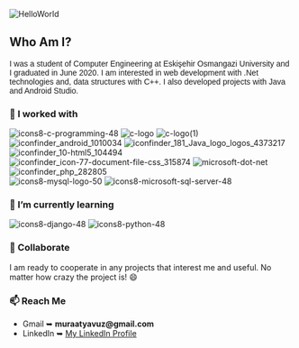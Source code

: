 
![HelloWorld](https://user-images.githubusercontent.com/58748375/87801556-90c92500-c858-11ea-8c92-164b94f95914.png)

<h2>Who Am I?</h2>
<p style="font-family: 'Comic Sans MS', sans-serif;"> I was a student of Computer Engineering at Eskişehir Osmangazi University and I graduated in June 2020. I am interested in web development with .Net technologies and, data structures with C++. I also developed projects with Java and Android Studio.</p>

<h3>🔭 I worked with </h3>

![icons8-c-programming-48](https://user-images.githubusercontent.com/58748375/87805752-8ad64280-c85e-11ea-9094-18d86e989015.png)
![c-logo](https://user-images.githubusercontent.com/58748375/87804295-52ce0000-c85c-11ea-8b95-b5552c5df5f0.png) 
![c-logo(1)](https://user-images.githubusercontent.com/58748375/87804353-6bd6b100-c85c-11ea-8561-6c92f2f7b4a5.png) 
![iconfinder_android_1010034](https://user-images.githubusercontent.com/58748375/87804742-f9b29c00-c85c-11ea-95a1-0976072798c3.png) ![iconfinder_181_Java_logo_logos_4373217](https://user-images.githubusercontent.com/58748375/87804761-ff0fe680-c85c-11ea-8377-7d3290a848b7.png)
![iconfinder_10-html5_104494](https://user-images.githubusercontent.com/58748375/87804964-4a29f980-c85d-11ea-82e5-4b7bbe3173a1.png) 
![iconfinder_icon-77-document-file-css_315874](https://user-images.githubusercontent.com/58748375/87804971-4c8c5380-c85d-11ea-89d8-e8b4e8c61220.png)
![microsoft-dot-net](https://user-images.githubusercontent.com/58748375/87836786-ea057880-c899-11ea-8448-3ba3c333672b.png)
![iconfinder_php_282805](https://user-images.githubusercontent.com/58748375/87804976-4e561700-c85d-11ea-8159-32543d896043.png) <br>
![icons8-mysql-logo-50](https://user-images.githubusercontent.com/58748375/87805204-a42abf00-c85d-11ea-8d50-5ef82fd6d625.png) 
![icons8-microsoft-sql-server-48](https://user-images.githubusercontent.com/58748375/87805206-a4c35580-c85d-11ea-9edf-989e56d7135b.png)

<h3>🌱 I’m currently learning</h3>

![icons8-django-48](https://user-images.githubusercontent.com/58748375/87806353-69298b00-c85f-11ea-877f-259a5bc60c5c.png)
![icons8-python-48](https://user-images.githubusercontent.com/58748375/87806354-69c22180-c85f-11ea-97d8-288dabdffc80.png)
<h3> 👯 Collaborate </h3>
<p> I am ready to cooperate in any projects that interest me and useful. No matter how crazy the project is! 😄 </p>
<h3> 📫 Reach Me </h3>
<ul>
  <li> Gmail ➥
 <b> muraatyavuz@gmail.com </b> </li>
  <li> LinkedIn ➥
    <a href="https://www.linkedin.com/in/murat-yavuz/"> My LinkedIn Profile </a> </li>
</ul>


<!--
- 🤔 I’m looking for help with ...
- 💬 Ask me about ...
- 😄 Pronouns: ...
- ⚡ Fun fact: ...
-->
